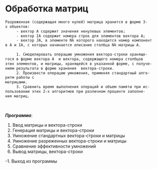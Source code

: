 # Обработка матриц

```txt
Разреженная (содержащая много нулей) матрица хранится в форме 3-
х объектов:  
     - вектор A содержит значения ненулевых элементов;  
     - вектор IA содержит номера строк для элементов вектора A;  
     - вектор JA, в элементе Nk которого находится номер компонент  
в A и IA, с которых начинается описание столбца Nk матрицы A.  
  
     1. Смоделировать операцию умножения вектора-строки храняще-
гося в форме вектора A  и вектора, содержащего номера столбцов 
этих элементов, и матрицы, хранящейся в указанной форме, с получе-
нием результата в форме хранения  вектора-строки.  
     2. Произвести операцию умножения, применяя стандартный алго-
ритм работы с  
матрицами.  
     3. Сравнить время выполнения операций и объем памяти при ис-
пользовании этих 2-х алгоритмов при различном проценте заполне-
ния матриц. 
```

<br>

___Программа___:
1. Ввод матрицы и вектора-строки
2. Генерация матрицы и вектора-строки
3. Умножение стандартных вектора-строки и матрицы
4. Умножение разреженных вектора-строки и матрицы
5. Сравнение эффективности умножений
6. Вывод матрицы, вектора-строки

-1. Выход из программы